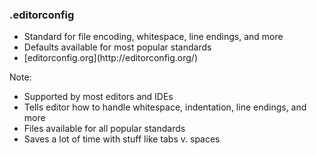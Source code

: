 ### .editorconfig

* <!-- .element: class="fragment" --> Standard for file encoding, whitespace, line endings, and more
* <!-- .element: class="fragment" --> Defaults available for most popular standards
* <!-- .element: class="fragment" --> [editorconfig.org](http://editorconfig.org/)

Note:

* Supported by most editors and IDEs
* Tells editor how to handle whitespace, indentation, line endings, and more
* Files available for all popular standards
* Saves a lot of time with stuff like tabs v. spaces
